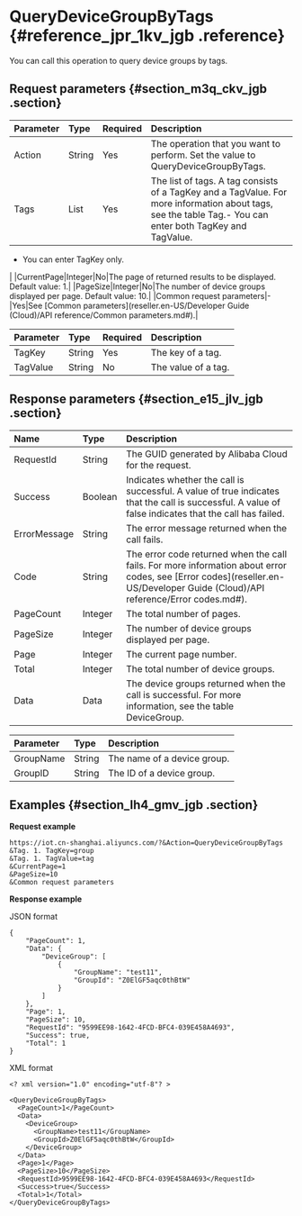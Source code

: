 # QueryDeviceGroupByTags {#reference_jpr_1kv_jgb .reference}

You can call this operation to query device groups by tags.

## Request parameters {#section_m3q_ckv_jgb .section}

|Parameter|Type|Required|Description|
|:--------|:---|:-------|:----------|
|Action|String|Yes|The operation that you want to perform. Set the value to QueryDeviceGroupByTags.|
|Tags|List|Yes|The list of tags. A tag consists of a TagKey and a TagValue. For more information about tags, see the table Tag.-   You can enter both TagKey and TagValue.
-   You can enter TagKey only.

|
|CurrentPage|Integer|No|The page of returned results to be displayed. Default value: 1.|
|PageSize|Integer|No|The number of device groups displayed per page. Default value: 10.|
|Common request parameters|-|Yes|See [Common parameters](reseller.en-US/Developer Guide (Cloud)/API reference/Common parameters.md#).|

|Parameter|Type|Required|Description|
|:--------|:---|:-------|:----------|
|TagKey|String|Yes|The key of a tag.|
|TagValue|String|No|The value of a tag.|

## Response parameters {#section_e15_jlv_jgb .section}

|Name|Type|Description|
|:---|:---|:----------|
|RequestId|String|The GUID generated by Alibaba Cloud for the request.|
|Success|Boolean|Indicates whether the call is successful. A value of true indicates that the call is successful. A value of false indicates that the call has failed.|
|ErrorMessage|String|The error message returned when the call fails.|
|Code|String|The error code returned when the call fails. For more information about error codes, see [Error codes](reseller.en-US/Developer Guide (Cloud)/API reference/Error codes.md#).|
|PageCount|Integer|The total number of pages.|
|PageSize|Integer|The number of device groups displayed per page.|
|Page|Integer|The current page number.|
|Total|Integer|The total number of device groups.|
|Data|Data|The device groups returned when the call is successful. For more information, see the table DeviceGroup.|

|Parameter|Type|Description|
|:--------|:---|:----------|
|GroupName|String|The name of a device group.|
|GroupID|String|The ID of a device group.|

## Examples {#section_lh4_gmv_jgb .section}

**Request example**

```
https://iot.cn-shanghai.aliyuncs.com/?&Action=QueryDeviceGroupByTags
&Tag. 1. TagKey=group
&Tag. 1. TagValue=tag
&CurrentPage=1
&PageSize=10
&Common request parameters
```

**Response example**

JSON format

```
{
    "PageCount": 1, 
    "Data": {
        "DeviceGroup": [
            {
                "GroupName": "test11", 
                "GroupId": "Z0ElGF5aqc0thBtW"
            }
        ]
    }, 
    "Page": 1, 
    "PageSize": 10, 
    "RequestId": "9599EE98-1642-4FCD-BFC4-039E458A4693", 
    "Success": true, 
    "Total": 1
}
```

XML format

```
<? xml version="1.0" encoding="utf-8"? >

<QueryDeviceGroupByTags> 
  <PageCount>1</PageCount>  
  <Data> 
    <DeviceGroup> 
      <GroupName>test11</GroupName>  
      <GroupId>Z0ElGF5aqc0thBtW</GroupId> 
    </DeviceGroup> 
  </Data>  
  <Page>1</Page>  
  <PageSize>10</PageSize>  
  <RequestId>9599EE98-1642-4FCD-BFC4-039E458A4693</RequestId>  
  <Success>true</Success>  
  <Total>1</Total> 
</QueryDeviceGroupByTags>
```


